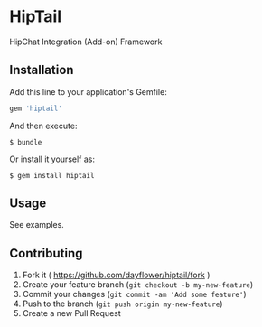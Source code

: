 # HipTail

HipChat Integration (Add-on) Framework

## Installation

Add this line to your application's Gemfile:

```ruby
gem 'hiptail'
```

And then execute:

    $ bundle

Or install it yourself as:

    $ gem install hiptail

## Usage

See examples.

## Contributing

1. Fork it ( https://github.com/dayflower/hiptail/fork )
2. Create your feature branch (`git checkout -b my-new-feature`)
3. Commit your changes (`git commit -am 'Add some feature'`)
4. Push to the branch (`git push origin my-new-feature`)
5. Create a new Pull Request
